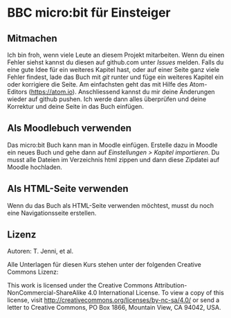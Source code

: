 # BBC micro:bit für Einsteiger


## Mitmachen

Ich bin froh, wenn viele Leute an diesem Projekt mitarbeiten. Wenn du einen Fehler siehst kannst du diesen auf github.com unter *Issues* melden. Falls du eine gute Idee für ein weiteres Kapitel hast, oder auf einer Seite ganz viele Fehler findest, lade das Buch mit *git* runter und füge ein weiteres Kapitel ein oder korrigiere die Seite. Am einfachsten geht das mit Hilfe des Atom-Editors (https://atom.io). Anschliessend kannst du mir deine Änderungen wieder auf github pushen. Ich werde dann alles überprüfen und deine Korrektur und deine Seite in das Buch einfügen.

##  Als Moodlebuch verwenden

Das micro:bit Buch kann man in Moodle einfügen. Erstelle dazu in Moodle ein neues Buch und gehe dann auf *Einstellungen > Kapitel importieren*. Du musst alle Dateien im Verzeichnis html zippen und dann diese Zipdatei auf Moodle hochladen.


## Als HTML-Seite verwenden
Wenn du das Buch als HTML-Seite verwenden möchtest, musst du noch eine Navigationsseite erstellen.


## Lizenz
Autoren: T. Jenni, et al.

Alle Unterlagen für diesen Kurs stehen unter der folgenden Creative Commons Lizenz:

This work is licensed under the Creative Commons Attribution-NonCommercial-ShareAlike 4.0 International License. To view a copy of this license, visit http://creativecommons.org/licenses/by-nc-sa/4.0/ or send a letter to Creative Commons, PO Box 1866, Mountain View, CA 94042, USA.
